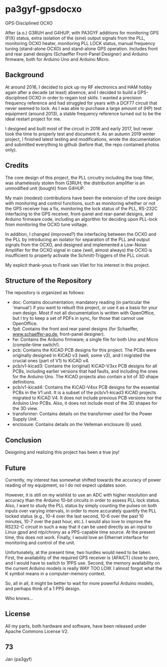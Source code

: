 # pa3gyf-gpsdocxo
GPS-Disciplined OCXO

After (a.o.) G3RUH and G4HUP, with PA3GYF additions for monitoring GPS (FIX) status, extra isolation of the (sine) output signals from the PLL, monitoring OCXO heater, monitoring PLL LOCK status, manual frequency tuning (stand-alone OCXO) and stand-alone GPS operation.
Includes front and rear panel designs (Schaeffer Front-Panel Designer) and Arduino firmware,
both for Arduino Uno and Arduino Micro.

## Background

At around 2016, I decided to pick up my RF electronics and HAM hobby again after a decade (at least) absence,
and I decided to build a GPS-disciplined OCXO in order to regain lost skills.
I wanted a precision frequency reference and had struggled for years with a DCF77 circuit that never
seemed to lock. As I was able to purchase a large amount of (HP) test equipment (around 2013),
a stable frequency reference turned out to be the ideal restart project for me.

I designed and built most of the circuit in 2016 and early 2017, but never took the time to
properly test and document it. As an autumn 2019 winter project, I finished latest testing and modifications,
wrote the documentation
and submitted everything to github (before that, the repo contained photos only).

## Credits

The core design of this project, the PLL circuitry including the loop filter, was shamelessly stolen
from G3RUH; the distribution amplifier is an unmodified unit (bought) from G4HUP.

My main (modest) contributions have been the extension of the core design with monitoring and control functions,
such as monitoring whether or not the GPS receiver has a fix,
monitoring the lock status of the PLL,
RS-232C interfacing to the GPS receiver,
front-panel and rear-panel designs,
and Arduino firmware code, including an algorithm for deciding upon PLL-lock
from monitoring the OCXO tune voltage.

In addition, I changed (improved?) the interfacing between the OCXO and the PLL by
introducing an isolator for separation of the PLL and output signals from the OCXO,
and designed and implemented a Low-Noise Amplifier for the OCXO signal in case (well, almost always)
the OCXO is insufficient to properly activate the Schmitt-Triggers of the PLL circuit.

My explicit thank-yous to Frank van Vliet for his interest in this project.

## Structure of the Repository

The repository is organized as follows:
- doc:           Contains documentation; mandatory reading (in particular the 'manual')
                   if you want to rebuilt this project,
                   or use it as a basis for your own design.
                 Most if not all documentation is written with OpenOffice,
                   but I try to keep a set of PDFs in sync,
                   for those that cannot use OpenOffice.
- fpd:           Contains the front and rear panel designs (for Schaeffer, www.schaeffer-ag.de, front-panel designer).
- fw:            Contains the Arduino firmware; a single file for both Uno and Micro (compile-time switch!).
- pcb:           Contains the KiCAD PCB designs for this project.
                 The PCBs were originally designed in KiCAD v3 (well, some v3),
                   and I migrated the crucial ones (part of V1) to KiCAD v4.
- pcb/v1-kicad3: Contains the (original) KiCAD-V3xx PCB designs for all PCBs,
                   including earlier versions that had faults,
                   and including the ones for the Arduino Uno.
                 The KiCAD projects also contain a lot of 3D shape definitions.
- pcb/v1-kicad4: Contains the KiCAD-V4xx PCB designs for the essential PCBs in the V1 unit.
                 It is a subset of the pcb/v1-kicad3 KiCAD projects migrated to KiCAD V4.
                 It does not include previous PCB versions nor the Arduino Uno PCBs.
                 Also, it does not include most of the 3D shapes for the 3D view.
- transformer:   Contains details on the transformer used for the Power Supply Unit.
- enclosure:     Contains details on the Velleman enclosure (I) used.

## Conclusion

Designing and realizing this project has been a true joy!

## Future

Currently, my interest has somewhat shifted towards the accuracy of power reading of my equipment,
so I do not expect updates soon.

However, it is still on my wishlist to use an ADC with higher resolution and accuracy than the Arduino
10-bit circuits in order to assess PLL lock status.
Also, I want to study the PLL status by simply counting the pulses on both
inputs over varying intervals, in order to more accurately quantify the PLL locked status (e.g., 10-4 over
the last second, 10-6 over the past 10 minutes, 10-7 over the past hour, etc.).
I would also love to improve the RS232-C circuit in such a way that it can be used directly as an
input to Linux gpsd and ntp/chrony as a PPS-capable time source.
At the present time, this does not work.
Finally, I would love an Ethernet interface for monitoring and control of the unit.

Unfortunately, at the present time, two hurdles would need to be taken.
First, the availability of the required GPS receiver is (AFAICT) close to zero,
and I would have to switch to 1PPS use.
Second, the memory availability on the current Arduino models is really WAY TOO LOW.
I almost forgot what the K symbol means in a computer-memory context.

So, all in all, it might be better to wait for more powerful Arduino models,
and perhaps think of a 1 PPS design.

Who knows...

## License

All my parts, both hardware and software, have been released under Apache Commons License V2.

## 73

Jan (pa3gyf)
